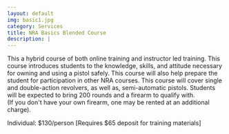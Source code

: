 ```yaml
---
layout: default
img: basic1.jpg
category: Services
title: NRA Basics Blended Course
description: |
---
```

This a hybrid course of both online training and instructor led training. This course introduces students to the knowledge, skills, and attitude necessary for owning and using a pistol safely. This course will also help prepare the student for participation in other NRA courses. This course will cover single and double-action revolvers, as well as, semi-automatic pistols.
Students will be expected to bring 200 rounds and a firearm to qualify with.    
(If you don't have your own firearm, one may be rented at an additional charge).     
   

Individual: $130/person [Requires $65 deposit for training materials]